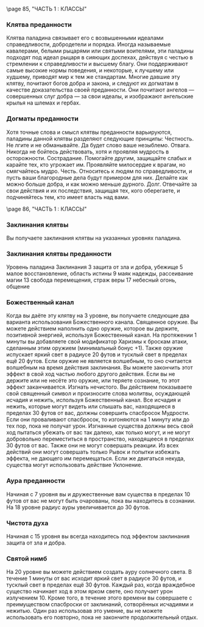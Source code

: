 <!-- TODO: Formatting -->
\page 85, "ЧАСТЬ 1 : КЛАССЫ"
### Клятва преданности
Клятва паладина связывает его с возвышенными идеалами справедливости, добродетели и порядка.
Иногда называемые кавалерами, белыми рыцарями или святыми воителями, эти паладины подходят под идеал рыцаря в сияющих доспехах, действуя с честью в стремлении к справедливости и высшему благу. Они поддерживают самые высокие нормы поведения, и некоторые, к лучшему или худшему, приводят мир к тем же стандартам. Многие давшие эту клятву, почитают богов добра и закона, и следуют их догматам в качестве доказательства своей преданности. Они почитают ангелов — совершенных слуг добра — за свои идеалы, и изображают ангельские крылья на шлемах и гербах.

### Догматы преданности
Хотя точные слова и смысл клятвы преданности варьируются, паладины данной клятвы разделяют следующие принципы:
Честность. Не лгите и не обманывайте. Да будет слово ваше незыблемо.
Отвага. Никогда не бойтесь действовать, хотя и проявляя мудрость в осторожности.
Сострадание. Помогайте другим, защищайте слабых и карайте тех, кто угрожает им. Проявляйте милосердие к врагам, но смягчайтесь мудро.
Честь. Относитесь к людям по справедливости, и пусть ваши благородные дела будут примером для них. Делайте как можно больше добра, и как можно меньше дурного.
Долг. Отвечайте за свои действия и их последствия, защищая тех, кого оберегаете, и подчиняйтесь тем, кто имеет власть над вами.

\page 86, "ЧАСТЬ 1 : КЛАССЫ"
### Заклинания клятвы
Вы получаете заклинания клятвы на указанных уровнях паладина.

### Заклинания клятвы преданности
Уровень паладина Заклинания
3 защита от зла и добра, убежище
5 малое восстановление, область истины
9 маяк надежды, рассеивание магии
13 свобода перемещения, страж веры
17 небесный огонь, общение

### Божественный канал
Когда вы даёте эту клятву на 3 уровне, вы получаете следующие два варианта использования Божественного канала.
Священное оружие. Вы можете действием наполнить одно оружие, которое вы держите, позитивной энергией, используя Божественный канал. На протяжении 1 минуты вы добавляете свой модификатор Харизмы к броскам атаки, сделанным этим оружием (минимальный бонус +1). Также оружие испускает яркий свет в радиусе 20 футов и тусклый свет в пределах ещё 20 футов. Если оружие не является волшебным, то оно считается волшебным на время действия заклинания.
Вы можете закончить этот эффект в свой ход частью любого другого действия. Если вы не держите или не несёте это оружие, или теряете сознание, то этот эффект заканчивается.
Изгнать нечистого. Вы действием показываете свой священный символ и произносите слова молитвы, осуждающей исчадия и нежить, используя
Божественный канал. Все исчадия и нежить, которые могут видеть или слышать вас, находящиеся в пределах 30 футов от вас, должны совершить спасбросок Мудрости. Если они проваливают спасбросок, то изгоняются на 1 минуту или до тех пор, пока не получат урон.
Изгнанные существа должны весь свой ход пытаться убежать от вас так далеко, как только могут, и не могут добровольно переместиться в пространство, находящееся в пределах 30 футов от вас. Также они не могут совершать реакции. Из всех действий они могут совершать только Рывок и попытки избежать эффекта, не дающего им перемещаться. Если же двигаться некуда, существа могут использовать действие Уклонение.

### Аура преданности
Начиная с 7 уровня вы и дружественные вам существа в пределах 10 футов от вас не могут быть очарованы, пока вы находитесь в сознании.
На 18 уровне радиус ауры увеличивается до 30
футов.

### Чистота духа
Начиная с 15 уровня вы всегда находитесь под эффектом заклинания защита от зла и добра.


### Святой нимб
На 20 уровне вы можете действием создать ауру солнечного света. В течение 1 минуты от вас исходит яркий свет в радиусе 30 футов, и тусклый свет в пределах ещё 30 футов.
Каждый раз, когда враждебное существо начинает ход в этом ярком свете, оно получает урон излучением 10.
Кроме того, в течение этого времени вы совершаете с преимуществом спасброски от заклинаний, сотворённых исчадиями и нежитью.
Один раз использовав это умение, вы не можете использовать его повторно, пока не закончите продолжительный отдых.
